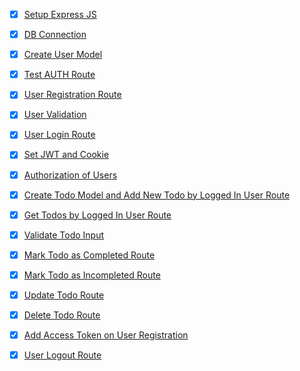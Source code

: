 
- [x] [Setup Express JS](https://github.com/mhasanrabbi/mern-todo/tree/6071a9c68c4262c213f39c98bd787178e2b49b61) 
- [x] [DB Connection](https://github.com/mhasanrabbi/mern-todo/tree/84c71b90a0eb7b49b069a6eafb4e27832b962ca3)
- [x] [Create User Model](https://github.com/mhasanrabbi/mern-todo/tree/1822f5b99c977428634183b49f4a77dce30462cc)
- [x] [Test AUTH Route](https://github.com/mhasanrabbi/mern-todo/tree/4dcf6f48091a83a7414fb38fe83d82525ed0c988)
- [x] [User Registration Route](https://github.com/mhasanrabbi/mern-todo/tree/0261b86787b0b7c58f396d36f5d3175d4be0ceca)
- [x] [User Validation](https://github.com/mhasanrabbi/mern-todo/tree/923376c2cdefa6880187563386bfb806f4bda3d2)
- [x] [User Login Route](https://github.com/mhasanrabbi/mern-todo/tree/03a84973563e8b9c1f76f0e9be01b1d7e3259aa3)
- [x] [Set JWT and Cookie](https://github.com/mhasanrabbi/mern-todo/tree/311ec4f745cc269ce7da5b024a4270ae9e989343)
- [x] [Authorization of Users](https://github.com/mhasanrabbi/mern-todo/tree/95bb82af6fcae8cc35b9ee6ee8b53ea9d91984be)
- [x] [Create Todo Model and Add New Todo by Logged In User Route](https://github.com/mhasanrabbi/mern-todo/tree/9f561c4bd23341030545f6e27e14e57f5f7a3c93)
- [x] [Get Todos by Logged In User Route](https://github.com/mhasanrabbi/mern-todo/tree/da750918836bbf70800b5bfb90e5b45919113fc0)
- [x] [Validate Todo Input](https://github.com/mhasanrabbi/mern-todo/tree/ebc10537365b1a241e69f50b6d6b19457be86535)
- [x] [Mark Todo as Completed Route](https://github.com/mhasanrabbi/mern-todo/tree/67ce1add3796d4b435c56ced9128703249b52450)
- [x] [Mark Todo as Incompleted Route](https://github.com/mhasanrabbi/mern-todo/tree/5beeb8206dc244080fc5cb9ee83c6bee522db0f9)
- [x] [Update Todo Route](https://github.com/mhasanrabbi/mern-todo/tree/ead390c8237fde2dcbe9bc3c2c4c8954c9d70289)
- [x] [Delete Todo Route](https://github.com/mhasanrabbi/mern-todo/tree/e42d25e073aa8960bc2dab94643e46b842bfb625)
- [x] [Add Access Token on User Registration](https://github.com/mhasanrabbi/mern-todo/tree/7a9fff04bfaa8f6d67b39de6a5607c97d3d7d16d)
- [x] [User Logout Route](https://github.com/mhasanrabbi/mern-todo/tree/cc7a63bc9caa1bab74556e6c1fb0210d181bc111)

